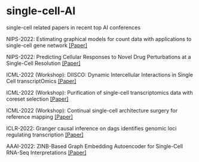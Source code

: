 # single-cell-AI

single-cell related papers in recent top AI conferences

NIPS-2022: Estimating graphical models for count data with
applications to single-cell gene network [[Paper]](./papers/4205_estimating_graphical_models_fo.pdf)

NIPS-2022: Predicting Cellular Responses to Novel Drug
Perturbations at a Single-Cell Resolution [[Paper]](./papers/10515_predicting_cellular_responses_.pdf)

ICML-2022 (Workshop): DIISCO: Dynamic Intercellular Interactions in Single Cell transcriptOmics [[Paper]](./papers/DIISCO_ICML_WCB_2022.pdf)

ICML-2022 (Workshop): Purification of single-cell transcriptomics data with coreset selection
 [[Paper]](./papers/WCBICML2022_paper_67.pdf)

ICML-2022 (Workshop): Continual single-cell architecture surgery for reference mapping [[Paper]](./papers/WCBICML2022_paper_68.pdf)

ICLR-2022: Granger causal inference on dags identifies genomic loci regulating transcription [[Paper]](./papers/2019_granger_causal_inference_on_da.pdf)

AAAI-2022: ZINB-Based Graph Embedding Autoencoder for Single-Cell RNA-Seq Interpretations [[Paper]](./papers/20392-Article_Text-24405-1-2-20220628.pdf)





